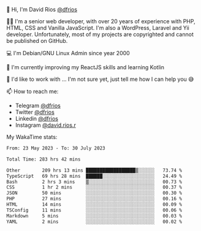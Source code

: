 👋 Hi, I'm David Rios [@dfrios](https://github.com/dfrios)

👨‍💻 I'm a senior web developer, with over 20 years of experience with PHP, HTML, CSS and Vanilla JavaScript. I'm also a WordPress, Laravel and Yii developer. Unfortunately, most of my projects are copyrighted and cannot be published on GitHub.

💻 I'm Debian/GNU Linux Admin since year 2000

🌱 I'm currently improving my ReactJS skills and learning Kotlin

💞️ I'd like to work with ... I'm not sure yet, just tell me how I can help you 😅


📫 How to reach me:
* Telegram [@dfrios](https://t.me/dfrios)
* Twitter [@dfrios](https://twitter.com/dfrios)
* Linkedin [@dfrios](https://linkedin.com/in/dfrios)
* Instagram [@david.rios.r](https://instagram.com/david.rios.r)



My WakaTime stats:
<!--START_SECTION:waka-->

```txt
From: 23 May 2023 - To: 30 July 2023

Total Time: 283 hrs 42 mins

Other        209 hrs 13 mins ██████████████████▒░░░░░░   73.74 %
TypeScript   69 hrs 28 mins  ██████░░░░░░░░░░░░░░░░░░░   24.49 %
Bash         2 hrs 3 mins    ▒░░░░░░░░░░░░░░░░░░░░░░░░   00.73 %
CSS          1 hr 2 mins     ░░░░░░░░░░░░░░░░░░░░░░░░░   00.37 %
JSON         50 mins         ░░░░░░░░░░░░░░░░░░░░░░░░░   00.30 %
PHP          27 mins         ░░░░░░░░░░░░░░░░░░░░░░░░░   00.16 %
HTML         14 mins         ░░░░░░░░░░░░░░░░░░░░░░░░░   00.09 %
TSConfig     11 mins         ░░░░░░░░░░░░░░░░░░░░░░░░░   00.06 %
Markdown     5 mins          ░░░░░░░░░░░░░░░░░░░░░░░░░   00.03 %
YAML         2 mins          ░░░░░░░░░░░░░░░░░░░░░░░░░   00.02 %
```

<!--END_SECTION:waka-->
